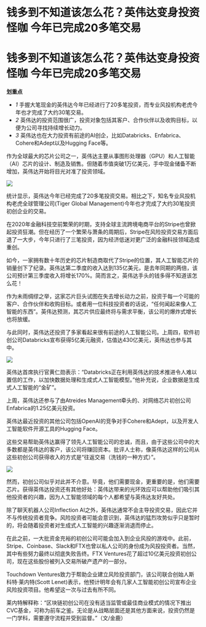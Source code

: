 # 钱多到不知道该怎么花？英伟达变身投资怪咖 今年已完成20多笔交易

# 钱多到不知道该怎么花？英伟达变身投资怪咖 今年已完成20多笔交易

**划重点**

  * _1_ 手握大笔现金的英伟达今年已经进行了20多笔投资，而专业风投机构老虎今年也才完成了大约30笔交易。
  * _2_ 英伟达的投资范围很广，投资对象包括其客户、合作伙伴以及收购目标，以便为公司寻找持续增长动力。
  * _3_ 英伟达也在大力投资有前途的AI创企，比如Databricks、Enfabrica、Cohere和Adept以及Hugging Face等。

作为全球最大的芯片公司之一，英伟达主要从事图形处理器（GPU）和人工智能（AI）芯片的设计、制造及销售。但随着市值突破1万亿美元，手中现金储备不断增加，英伟达开始将目光对准了投资领域。

![](https://inews.gtimg.com/om_bt/OB6bPP14nJZjqcN5octWya2_xeyLECEdQVOGo8o1TL3nsAA/1000)

统计显示，英伟达今年已经完成了20多笔投资交易。相比之下，知名专业风投机构老虎全球管理公司(Tiger Global
Management)今年也才完成了大约30笔投资初创企业的交易。

在2020年金融科技空前繁荣的时期，支持全球主流跨境电商平台的Stripe也曾掀起投资狂潮。但在经历了一个繁荣与萧条的周期后，Stripe在风险投资交易方面后退了一大步，今年只进行了三笔投资，因为经济低迷对更广泛的金融科技领域造成重创。

如今，一家拥有数十年历史的芯片制造商取代了Stripe的位置，其人工智能芯片的销量创下了纪录。英伟达第二季度的收入达到135亿美元，是去年同期的两倍，该公司预计第三季度收入将增长170%。简而言之，英伟达手头的钱多得不知道该怎么花！

作为未雨绸缪之举，这家芯片巨头试图在失去增长动力之前，投资于每一个可能的客户、合作伙伴和收购目标。或者用一位科技投资者的话说，“任何闻起来像人工智能的东西”。英伟达预测，其芯片供应最终将与需求平衡，该公司的爆炸式增长也将放缓。

与此同时，英伟达还投资了多家看起来很有前途的人工智能公司。上周四，软件初创公司Databricks宣布获得5亿美元融资，估值达430亿美元，英伟达也参与其中。

![](https://inews.gtimg.com/om_bt/OLMCQ9QC2DRaxM4WNi3MewzmXkf9T7MI18Vg2NAXb_NLYAA/1000)

英伟达首席执行官黄仁勋表示：“Databricks正在利用英伟达的技术推进令人难以置信的工作，以加快数据处理和生成式人工智能模型。”他补充说，企业数据是生成式人工智能的“金矿”。

上周，英伟达还参与了由Atreides Management牵头的、对网络芯片初创公司Enfabrica的1.25亿美元投资。

英伟达最近投资的其他公司包括OpenAI的竞争对手Cohere和Adept，以及开发人工智能软件开源工具的Hugging Face。

这些交易帮助英伟达赢得了领先人工智能公司的忠诚，而且，由于这些公司中的大多数都是英伟达的客户，该公司将赚回资本。批评人士称，像英伟达这样的公司从这些初创公司获得收入的方式是“往返交易（洗钱的一种方式）”。

![](https://inews.gtimg.com/om_bt/OGfNAi35tCRitChPoyzPtQUtDBtvsuKW4YEdL6zXhzmw0AA/1000)

然而，初创公司似乎对此并不介意。毕竟，他们需要现金，更重要的是，他们需要芯片。获得英伟达投资还有其他好处：英伟达带来的光环效应可以帮助他们吸引其他投资者的兴趣，因为人工智能领域的每个人都希望与英伟达友好共处。

除了聊天机器人公司Inflection
AI之外，英伟达通常不会主导投资交易，因此它并不与传统投资者竞争。风险投资者可能会意识到，英伟达的猛烈攻势似乎只是暂时的，将会随着投资者对生成式人工智能的兴趣逐渐消退而停止。

在此之前，一大批资金充裕的初创公司可能会加入到企业风投的游戏中。此前，Stripe、Coinbase、Slack和FTX也曾以私人公司的身份成为风投投资者。当然，其中有些努力最终以彻底失败告终。FTX
Ventures花了超过10亿美元投资初创公司，现在这些股份被列入交易所破产遗产的一部分。

Touchdown Ventures致力于帮助企业建立风险投资部门，该公司联合创始人斯科特·莱内特(Scott
Lenet)表示，他预计明年会有几家人工智能初创公司宣布企业风险投资项目。他希望这一次与过去有所不同。

莱内特解释称：“区块链初创公司在没有适当监管或最佳商业模式的情况下推出CVC基金，可称为前车之鉴。无论是从战略层面还是其他方面来说，投资仍然是一门学科，需要遵守流程并受到监督。”（文/金鹿）

